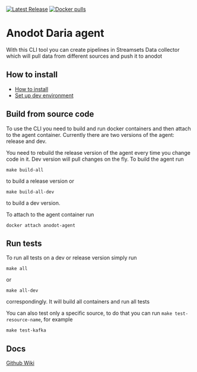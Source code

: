 [![Latest Release](https://img.shields.io/github/release/anodot/daria.svg)](https://github.com/anodot/daria/releases/latest)
[![Docker pulls](https://img.shields.io/docker/pulls/anodot/daria.svg)](https://hub.docker.com/r/anodot/daria)

# Anodot Daria agent
With this CLI tool you can create pipelines in Streamsets Data collector which will 
pull data from different sources and push it to anodot

## How to install
* [How to install](https://github.com/anodot/daria/wiki#how-to-install)
* [Set up dev environment](https://github.com/anodot/daria/wiki/Setting-Up-The-Development-Environment)

## Build from source code
To use the CLI you need to build and run docker containers and then attach to the agent container.
Currently there are two versions of the agent: release and dev.

You need to rebuild the release version of the agent every time you change code in it. Dev version will pull changes on the fly.
To build the agent run
```
make build-all
```
to build a release version or
```
make build-all-dev
```
to build a dev version.

To attach to the agent container run
```
docker attach anodot-agent
```
    
## Run tests
To run all tests on a dev or release version simply run
```
make all
```
or
```
make all-dev
```
correspondingly. It will build all containers and run all tests

You can also test only a specific source, to do that you can run ```make test-resource-name```, for example
```
make test-kafka
```

## Docs
[Github Wiki](https://github.com/anodot/daria/wiki)
